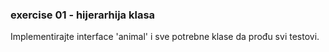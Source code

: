 ### exercise 01 - hijerarhija klasa

Implementirajte interface 'animal' i sve potrebne klase da prođu svi testovi.

